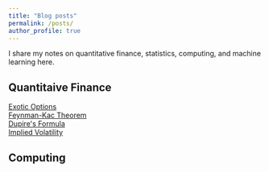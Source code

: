```yaml
---
title: "Blog posts"
permalink: /posts/
author_profile: true
---
```


I share my notes on quantitative finance, statistics, computing, and machine learning here.

## Quantitaive Finance

[Exotic Options](https://sinabaghal.github.io/pages/exotic_options/)  
[Feynman-Kac Theorem](https://sinabaghal.github.io/pages/feyman_kac/)   
[Dupire's Formula](https://sinabaghal.github.io/pages/dupire/)   
[Implied Volatility](https://sinabaghal.github.io/pages/implied_volatility/)

## Computing 

